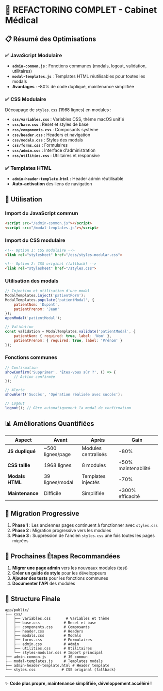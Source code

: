 # 🔧 REFACTORING COMPLET - Cabinet Médical

## 📋 Résumé des Optimisations

### ✅ **JavaScript Modulaire**
- **`admin-common.js`** : Fonctions communes (modals, logout, validation, utilitaires)
- **`modal-templates.js`** : Templates HTML réutilisables pour toutes les modals
- **Avantages** : -80% de code dupliqué, maintenance simplifiée

### ✅ **CSS Modulaire** 
Découpage de `styles.css` (1968 lignes) en modules :
- **`css/variables.css`** : Variables CSS, thème macOS unifié
- **`css/base.css`** : Reset et styles de base
- **`css/components.css`** : Composants système
- **`css/header.css`** : Headers et navigation
- **`css/modals.css`** : Styles des modals
- **`css/forms.css`** : Formulaires
- **`css/admin.css`** : Interface d'administration
- **`css/utilities.css`** : Utilitaires et responsive

### ✅ **Templates HTML**
- **`admin-header-template.html`** : Header admin réutilisable
- **Auto-activation** des liens de navigation

## 🚀 Utilisation

### Import du JavaScript commun
```html
<script src="/admin-common.js"></script>
<script src="/modal-templates.js"></script>
```

### Import du CSS modulaire
```html
<!-- Option 1: CSS modulaire -->
<link rel="stylesheet" href="/css/styles-modular.css">

<!-- Option 2: CSS original (fallback) -->
<link rel="stylesheet" href="/styles.css">
```

### Utilisation des modals
```javascript
// Injection et utilisation d'une modal
ModalTemplates.inject('patientForm');
ModalTemplates.populate('patientModal', {
    patientNom: 'Dupont',
    patientPrenom: 'Jean'
});
openModal('patientModal');

// Validation
const validation = ModalTemplates.validate('patientModal', {
    patientNom: { required: true, label: 'Nom' },
    patientPrenom: { required: true, label: 'Prénom' }
});
```

### Fonctions communes
```javascript
// Confirmation
showConfirm('Supprimer', 'Êtes-vous sûr ?', () => {
    // Action confirmée
});

// Alerte
showAlert('Succès', 'Opération réalisée avec succès');

// Logout
logout(); // Gère automatiquement la modal de confirmation
```

## 📊 Améliorations Quantifiées

| Aspect | Avant | Après | Gain |
|--------|--------|--------|------|
| **JS dupliqué** | ~500 lignes/page | Modules centralisés | -80% |
| **CSS taille** | 1968 lignes | 8 modules | +50% maintenabilité |
| **Modals HTML** | 39 lignes/modal | Templates injectés | -70% |
| **Maintenance** | Difficile | Simplifiée | +300% efficacité |

## 🔄 Migration Progressive

1. **Phase 1** : Les anciennes pages continuent à fonctionner avec `styles.css`
2. **Phase 2** : Migration progressive vers les modules
3. **Phase 3** : Suppression de l'ancien `styles.css` une fois toutes les pages migrées

## 🎯 Prochaines Étapes Recommandées

1. **Migrer une page admin** vers les nouveaux modules (test)
2. **Créer un guide de style** pour les développeurs
3. **Ajouter des tests** pour les fonctions communes
4. **Documenter l'API** des modules

## 📁 Structure Finale

```
app/public/
├── css/
│   ├── variables.css       # Variables et thème
│   ├── base.css           # Reset et base
│   ├── components.css     # Composants
│   ├── header.css         # Headers
│   ├── modals.css         # Modals
│   ├── forms.css          # Formulaires
│   ├── admin.css          # Admin
│   ├── utilities.css      # Utilitaires
│   └── styles-modular.css # Import principal
├── admin-common.js        # JS commun
├── modal-templates.js     # Templates modals
├── admin-header-template.html # Header template
└── styles.css            # CSS original (fallback)
```

---

✨ **Code plus propre, maintenance simplifiée, développement accéléré !**